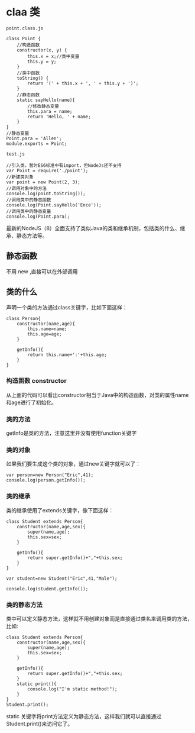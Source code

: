# claa 类

`point.class.js`
```JS
class Point {
    //构造函数
    constructor(x, y) {
        this.x = x;//类中变量
        this.y = y;
    }
    //类中函数
    toString() {
        return '(' + this.x + ', ' + this.y + ')';
    }
    //静态函数
    static sayHello(name){
        //修改静态变量
        this.para = name;
        return 'Hello, ' + name;
    }
}
//静态变量
Point.para = 'Allen';
module.exports = Point;
```

`test.js`

```JS
//引入类，暂时ES6标准中有import，但NodeJs还不支持
var Point = require('./point');
//新建类对象
var point = new Point(2, 3);
//调用对象中的方法
console.log(point.toString());
//调用类中的静态函数
console.log(Point.sayHello('Ence'));
//调用类中的静态变量
console.log(Point.para);
```

最新的NodeJS（8）全面支持了类似Java的类和继承机制，包括类的什么、继承、静态方法等。

## 静态函数

不用 new ,直接可以在外部调用




## 类的什么

声明一个类的方法通过class关键字，比如下面这样：

```JS
class Person{
    constructor(name,age){
        this.name=name;
        this.age=age;
    }

    getInfo(){
        return this.name+':'+this.age;
    }
}

```

### 构造函数 constructor

从上面的代码可以看出constructor相当于Java中的构造函数，对类的属性name和age进行了初始化。

### 类的方法

getInfo是类的方法，注意这里并没有使用function关键字

### 类的对象

如果我们要生成这个类的对象，通过new关键字就可以了：

```JS
var person=new Person("Eric",41);
console.log(person.getInfo());

```

### 类的继承

类的继承使用了extends关键字，像下面这样：

```JS
class Student extends Person{
    constructor(name,age,sex){
        super(name,age);
        this.sex=sex;
    }

    getInfo(){
        return super.getInfo()+","+this.sex;
    }
}

var student=new Student("Eric",41,"Male");

console.log(student.getInfo());
```

### 类的静态方法

类中可以定义静态方法，这样就不用创建对象而是直接通过类名来调用类的方法，
比如:

```JS
class Student extends Person{
    constructor(name,age,sex){
        super(name,age);
        this.sex=sex;
    }

    getInfo(){
        return super.getInfo()+","+this.sex;
    }
    static print(){
        console.log("I'm static method!");
    }
}
Student.print();
```

static 关键字将print方法定义为静态方法，这样我们就可以直接通过Student.print()来访问它了。